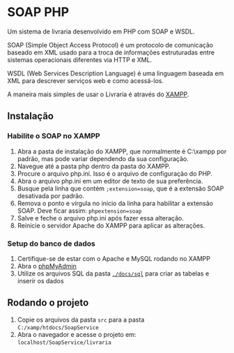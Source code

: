 # SOAP PHP

Um sistema de livraria desenvolvido em PHP com SOAP e WSDL.

SOAP (Simple Object Access Protocol) é um protocolo de comunicação baseado em
XML usado para a troca de informações estruturadas entre sistemas operacionais
diferentes via HTTP e XML.

WSDL (Web Services Description Language) é uma linguagem baseada em XML para
descrever serviços web e como acessá-los.

A maneira mais simples de usar o Livraria é através do
[XAMPP](https://www.apachefriends.org/download.html).

## Instalação

### Habilite o SOAP no XAMPP

1. Abra a pasta de instalação do XAMPP, que normalmente é C:\xampp por padrão,
   mas pode variar dependendo da sua configuração.
2. Navegue até a pasta php dentro da pasta do XAMPP.
3. Procure o arquivo php.ini. Isso é o arquivo de configuração do PHP.
4. Abra o arquivo php.ini em um editor de texto de sua preferência.
5. Busque pela linha que contém `;extension=soap`, que é a extensão SOAP
   desativada por padrão.
6. Remova o ponto e vírgula no início da linha para habilitar a extensão SOAP. Deve ficar assim: `phpextension=soap`
7. Salve e feche o arquivo php.ini após fazer essa alteração.
8. Reinicie o servidor Apache do XAMPP para aplicar as alterações.

### Setup do banco de dados

1. Certifique-se de estar com o Apache e MySQL rodando no XAMPP
2. Abra o [phpMyAdmin](http://localhost/phpmyadmin)
3. Utilize os arquivos SQL da pasta [`./docs/sql`](./docs/sql) para criar as tabelas e inserir os dados

## Rodando o projeto

1. Copie os arquivos da pasta `src` para a pasta `C:/xamp/htdocs/SoapService`
2. Abra o navegador e acesse o projeto em: `localhost/SoapService/livraria`
